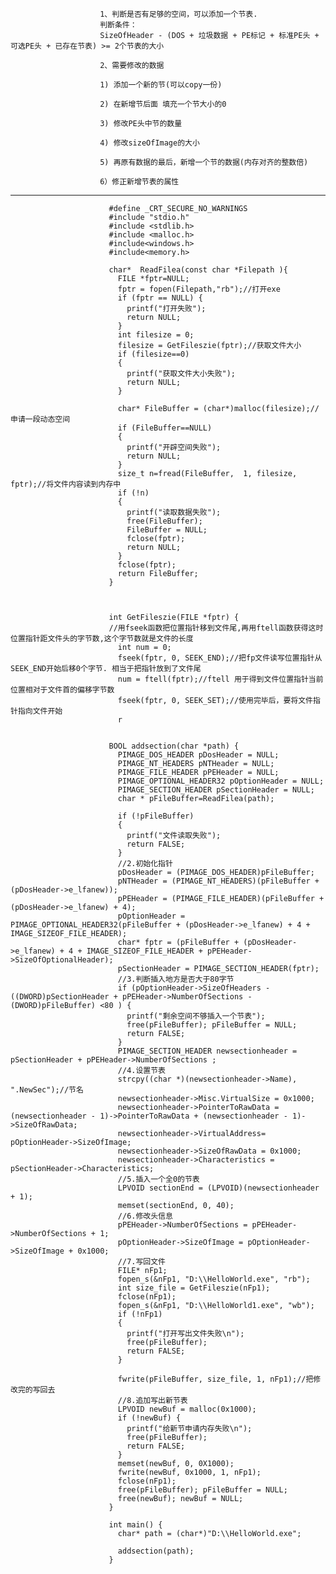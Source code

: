                         1、判断是否有足够的空间，可以添加一个节表.
                        判断条件：
                        SizeOfHeader - (DOS + 垃圾数据 + PE标记 + 标准PE头 + 可选PE头 + 已存在节表) >= 2个节表的大小
                    
                        2、需要修改的数据

                        1) 添加一个新的节(可以copy一份)

                        2) 在新增节后面 填充一个节大小的0

                        3) 修改PE头中节的数量

                        4) 修改sizeOfImage的大小

                        5) 再原有数据的最后，新增一个节的数据(内存对齐的整数倍)

                        6）修正新增节表的属性


 ---      
       
       
       
                          #define _CRT_SECURE_NO_WARNINGS
                          #include "stdio.h"
                          #include <stdlib.h>
                          #include <malloc.h>
                          #include<windows.h>
                          #include<memory.h>

                          char*  ReadFilea(const char *Filepath ){
                            FILE *fptr=NULL;
                            fptr = fopen(Filepath,"rb");//打开exe
                            if (fptr == NULL) {
                              printf("打开失败");
                              return NULL;
                            }
                            int filesize = 0;
                            filesize = GetFileszie(fptr);//获取文件大小
                            if (filesize==0)
                            {
                              printf("获取文件大小失败");
                              return NULL;
                            }

                            char* FileBuffer = (char*)malloc(filesize);//申请一段动态空间
                            if (FileBuffer==NULL)
                            {
                              printf("开辟空间失败");
                              return NULL;
                            }
                            size_t n=fread(FileBuffer,  1, filesize, fptr);//将文件内容读到内存中
                            if (!n)
                            {
                              printf("读取数据失败");
                              free(FileBuffer);
                              FileBuffer = NULL;
                              fclose(fptr);
                              return NULL;
                            }
                            fclose(fptr);
                            return FileBuffer;
                          }



                          int GetFileszie(FILE *fptr) {
                          //用fseek函数把位置指针移到文件尾,再用ftell函数获得这时位置指针距文件头的字节数,这个字节数就是文件的长度
                            int num = 0;
                            fseek(fptr, 0, SEEK_END);//把fp文件读写位置指针从SEEK_END开始后移0个字节. 相当于把指针放到了文件尾 
                            num = ftell(fptr);//ftell 用于得到文件位置指针当前位置相对于文件首的偏移字节数
                            fseek(fptr, 0, SEEK_SET);//使用完毕后，要将文件指针指向文件开始
                            r


                          BOOL addsection(char *path) {
                            PIMAGE_DOS_HEADER pDosHeader = NULL;
                            PIMAGE_NT_HEADERS pNTHeader = NULL;
                            PIMAGE_FILE_HEADER pPEHeader = NULL;
                            PIMAGE_OPTIONAL_HEADER32 pOptionHeader = NULL;
                            PIMAGE_SECTION_HEADER pSectionHeader = NULL;
                            char * pFileBuffer=ReadFilea(path);

                            if (!pFileBuffer)
                            {
                              printf("文件读取失败");
                              return FALSE;
                            }
                            //2.初始化指针
                            pDosHeader = (PIMAGE_DOS_HEADER)pFileBuffer;
                            pNTHeader = (PIMAGE_NT_HEADERS)(pFileBuffer + (pDosHeader->e_lfanew));
                            pPEHeader = (PIMAGE_FILE_HEADER)(pFileBuffer + (pDosHeader->e_lfanew) + 4);
                            pOptionHeader = PIMAGE_OPTIONAL_HEADER32(pFileBuffer + (pDosHeader->e_lfanew) + 4 + IMAGE_SIZEOF_FILE_HEADER);
                            char* fptr = (pFileBuffer + (pDosHeader->e_lfanew) + 4 + IMAGE_SIZEOF_FILE_HEADER + pPEHeader->SizeOfOptionalHeader);
                            pSectionHeader = PIMAGE_SECTION_HEADER(fptr);
                            //3.判断插入地方是否大于80字节
                            if (pOptionHeader->SizeOfHeaders - ((DWORD)pSectionHeader + pPEHeader->NumberOfSections - (DWORD)pFileBuffer) <80 ) {
                              printf("剩余空间不够插入一个节表");
                              free(pFileBuffer); pFileBuffer = NULL;
                              return FALSE;
                            }
                            PIMAGE_SECTION_HEADER newsectionheader = pSectionHeader + pPEHeader->NumberOfSections ;
                            //4.设置节表
                            strcpy((char *)(newsectionheader->Name), ".NewSec");//节名
                            newsectionheader->Misc.VirtualSize = 0x1000;
                            newsectionheader->PointerToRawData = (newsectionheader - 1)->PointerToRawData + (newsectionheader - 1)->SizeOfRawData;
                            newsectionheader->VirtualAddress= pOptionHeader->SizeOfImage;
                            newsectionheader->SizeOfRawData = 0x1000;
                            newsectionheader->Characteristics = pSectionHeader->Characteristics;
                            //5.插入一个全0的节表
                            LPVOID sectionEnd = (LPVOID)(newsectionheader + 1);
                            memset(sectionEnd, 0, 40);
                            //6.修改头信息
                            pPEHeader->NumberOfSections = pPEHeader->NumberOfSections + 1;
                            pOptionHeader->SizeOfImage = pOptionHeader->SizeOfImage + 0x1000;
                            //7.写回文件
                            FILE* nFp1;
                            fopen_s(&nFp1, "D:\\HelloWorld.exe", "rb");
                            int size_file = GetFileszie(nFp1);
                            fclose(nFp1);
                            fopen_s(&nFp1, "D:\\HelloWorld1.exe", "wb");
                            if (!nFp1)
                            {
                              printf("打开写出文件失败\n");
                              free(pFileBuffer);
                              return FALSE;
                            }

                            fwrite(pFileBuffer, size_file, 1, nFp1);//把修改完的写回去
                            //8.追加写出新节表
                            LPVOID newBuf = malloc(0x1000);
                            if (!newBuf) {
                              printf("给新节申请内存失败\n");
                              free(pFileBuffer);
                              return FALSE;
                            }
                            memset(newBuf, 0, 0X1000);
                            fwrite(newBuf, 0x1000, 1, nFp1);
                            fclose(nFp1);
                            free(pFileBuffer); pFileBuffer = NULL;
                            free(newBuf); newBuf = NULL;
                          }

                          int main() {
                            char* path = (char*)"D:\\HelloWorld.exe";

                            addsection(path);
                          }

